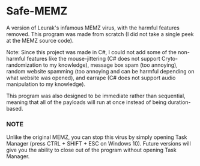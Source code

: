 # Safe-MEMZ
A version of Leurak's infamous MEMZ virus, with the harmful features removed. This program was made from scratch (I did not take a single peek at the MEMZ source code).

Note: Since this project was made in C#, I could not add some of the non-harmful features like the mouse-jittering (C# does not support Cryto-randomization to my knowledge), message box spam (too annoying), random website spamming (too annoying and can be harmful depending on what website was opened), and earrape (C# does not support audio manipulation to my knowledge).

This program was also designed to be immediate rather than sequential, meaning that all of the payloads will run at once instead of being duration-based.

### NOTE
Unlike the original MEMZ, you can stop this virus by simply opening Task Manager (press CTRL + SHIFT + ESC on Windows 10). Future versions will give you the ability to close out of the program without opening Task Manager.
